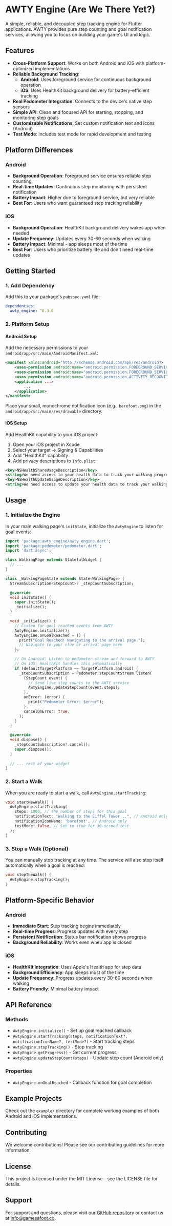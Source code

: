 # AWTY Engine (Are We There Yet?)

A simple, reliable, and decoupled step tracking engine for Flutter applications. AWTY provides pure step counting and goal notification services, allowing you to focus on building your game's UI and logic.

## Features

* **Cross-Platform Support**: Works on both Android and iOS with platform-optimized implementations
* **Reliable Background Tracking**: 
  - **Android**: Uses foreground service for continuous background operation
  - **iOS**: Uses HealthKit background delivery for battery-efficient tracking
* **Real Pedometer Integration**: Connects to the device's native step sensors
* **Simple API**: Clean and focused API for starting, stopping, and monitoring step goals
* **Customizable Notifications**: Set custom notification text and icons (Android)
* **Test Mode**: Includes test mode for rapid development and testing

## Platform Differences

### Android
- **Background Operation**: Foreground service ensures reliable step counting
- **Real-time Updates**: Continuous step monitoring with persistent notification
- **Battery Impact**: Higher due to foreground service, but very reliable
- **Best For**: Users who want guaranteed step tracking reliability

### iOS
- **Background Operation**: HealthKit background delivery wakes app when needed
- **Update Frequency**: Updates every 30-60 seconds when walking
- **Battery Impact**: Minimal - app sleeps most of the time
- **Best For**: Users who prioritize battery life and don't need real-time updates

## Getting Started

### 1. Add Dependency

Add this to your package's `pubspec.yaml` file:

```yaml
dependencies:
  awty_engine: ^0.3.0
```

### 2. Platform Setup

#### Android Setup

Add the necessary permissions to your `android/app/src/main/AndroidManifest.xml`:

```xml
<manifest xmlns:android="http://schemas.android.com/apk/res/android">
    <uses-permission android:name="android.permission.FOREGROUND_SERVICE" />
    <uses-permission android:name="android.permission.FOREGROUND_SERVICE_HEALTH" />
    <uses-permission android:name="android.permission.ACTIVITY_RECOGNITION" />
    <application ...>
        ...
    </application>
</manifest>
```

Place your small, monochrome notification icon (e.g., `barefoot.png`) in the `android/app/src/main/res/drawable` directory.

#### iOS Setup

Add HealthKit capability to your iOS project:

1. Open your iOS project in Xcode
2. Select your target → Signing & Capabilities
3. Add "HealthKit" capability
4. Add privacy descriptions to `Info.plist`:

```xml
<key>NSHealthShareUsageDescription</key>
<string>We need access to your health data to track your walking progress and notify you when goals are reached.</string>
<key>NSHealthUpdateUsageDescription</key>
<string>We need access to update your health data to track your walking progress.</string>
```

## Usage

### 1. Initialize the Engine

In your main walking page's `initState`, initialize the `AwtyEngine` to listen for goal events:

```dart
import 'package:awty_engine/awty_engine.dart';
import 'package:pedometer/pedometer.dart';
import 'dart:async';

class WalkingPage extends StatefulWidget {
  // ...
}

class _WalkingPageState extends State<WalkingPage> {
  StreamSubscription<StepCount>? _stepCountSubscription;

  @override
  void initState() {
    super.initState();
    _initialize();
  }

  void _initialize() {
    // Listen for goal reached events from AWTY
    AwtyEngine.initialize();
    AwtyEngine.onGoalReached = () {
      print("Goal Reached! Navigating to the arrival page.");
      // Navigate to your clue or arrival page here
    };

    // On Android: Listen to pedometer stream and forward to AWTY
    // On iOS: HealthKit handles this automatically
    if (defaultTargetPlatform == TargetPlatform.android) {
      _stepCountSubscription = Pedometer.stepCountStream.listen(
        (StepCount event) {
          // Send live step counts to the AWTY service
          AwtyEngine.updateStepCount(event.steps);
        },
        onError: (error) {
          print("Pedometer Error: $error");
        },
        cancelOnError: true,
      );
    }
  }

  @override
  void dispose() {
    _stepCountSubscription?.cancel();
    super.dispose();
  }
  
  // ... rest of your widget
}
```

### 2. Start a Walk

When you are ready to start a walk, call `AwtyEngine.startTracking`:

```dart
void startNewWalk() {
  AwtyEngine.startTracking(
    steps: 1000, // The number of steps for this goal
    notificationText: "Walking to the Eiffel Tower...", // Android only
    notificationIconName: 'barefoot', // Android only
    testMode: false, // Set to true for 30-second test
  );
}
```

### 3. Stop a Walk (Optional)

You can manually stop tracking at any time. The service will also stop itself automatically when a goal is reached:

```dart
void stopTheWalk() {
  AwtyEngine.stopTracking();
}
```

## Platform-Specific Behavior

### Android
- **Immediate Start**: Step tracking begins immediately
- **Real-time Progress**: Progress updates with every step
- **Persistent Notification**: Status bar notification shows progress
- **Background Reliability**: Works even when app is closed

### iOS
- **HealthKit Integration**: Uses Apple's Health app for step data
- **Background Efficiency**: App sleeps most of the time
- **Update Frequency**: Progress updates every 30-60 seconds when walking
- **Battery Friendly**: Minimal battery impact

## API Reference

### Methods

- `AwtyEngine.initialize()` - Set up goal reached callback
- `AwtyEngine.startTracking(steps, notificationText?, notificationIconName?, testMode?)` - Start tracking steps
- `AwtyEngine.stopTracking()` - Stop tracking
- `AwtyEngine.getProgress()` - Get current progress
- `AwtyEngine.updateStepCount(steps)` - Update step count (Android only)

### Properties

- `AwtyEngine.onGoalReached` - Callback function for goal completion

## Example Projects

Check out the `example/` directory for complete working examples of both Android and iOS implementations.

## Contributing

We welcome contributions! Please see our contributing guidelines for more information.

## License

This project is licensed under the MIT License - see the LICENSE file for details.

## Support

For support and questions, please visit our [GitHub repository](https://github.com/johnatcannon/awty-engine) or contact us at info@gamesafoot.co.

